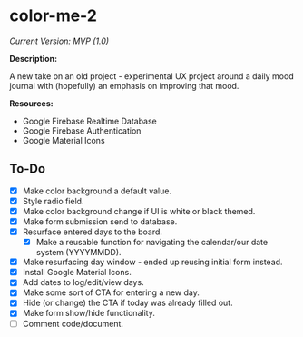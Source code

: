 # color-me-2
*Current Version: MVP (1.0)*

**Description:**

A new take on an old project - experimental UX project around a daily mood journal with (hopefully) an emphasis on improving that mood.

**Resources:**
- Google Firebase Realtime Database
- Google Firebase Authentication
- Google Material Icons

## To-Do

- [X] Make color background a default value.
- [X] Style radio field.
- [X] Make color background change if UI is white or black themed.
- [X] Make form submission send to database.
- [X] Resurface entered days to the board.
  - [X] Make a reusable function for navigating the calendar/our date system (YYYYMMDD). 
- [X] Make resurfacing day window - ended up reusing initial form instead.
- [X] Install Google Material Icons.
- [X] Add dates to log/edit/view days.
- [X] Make some sort of CTA for entering a new day.
- [X] Hide (or change) the CTA if today was already filled out.
- [X] Make form show/hide functionality.
- [ ] Comment code/document.
